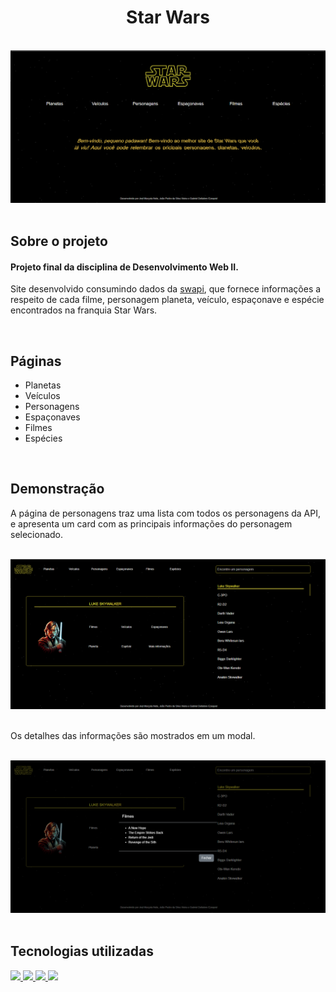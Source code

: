 <h1 align="center">
  Star Wars
</h1>

<br>

<div align="center">
  <img src="assets/readme/home.png" alt="Início da página" width="686">
</div>

<br>

## **Sobre o projeto**

#### Projeto final da disciplina de Desenvolvimento Web II.

Site desenvolvido consumindo dados da <a href="https://swapi.dev/documentation">swapi</a>, que fornece informações a respeito de cada filme, personagem planeta, veículo, espaçonave e espécie encontrados na franquia Star Wars.

<br>

## **Páginas**

- Planetas
- Veículos
- Personagens
- Espaçonaves
- Filmes
- Espécies

<br>

## **Demonstração**

A página de personagens traz uma lista com todos os personagens da API, e apresenta um card com as principais informações do personagem selecionado.

<br>

<div align="center">
  <img src="assets/readme/personagens.png" alt="Página de personagens" width="686">
</div>

<br>

Os detalhes das informações são mostrados em um modal.

<br>

<div align="center">
  <img src="assets/readme/personagensModal.png" alt="Página de personagens" width="686">
</div>

<br>

## **Tecnologias utilizadas**

<div>
<a href="https://developer.mozilla.org/pt-BR/docs/Web/HTML">
  <img src="https://skillicons.dev/icons?i=html"/>
</a>
<a href="https://developer.mozilla.org/pt-BR/docs/Web/CSS">
  <img src="https://skillicons.dev/icons?i=css"/>
</a>
<a href="https://developer.mozilla.org/pt-BR/docs/Web/javascript">
  <img src="https://skillicons.dev/icons?i=javascript"/>
</a>
<a href="https://getbootstrap.com/">
  <img src="https://skillicons.dev/icons?i=bootstrap"/>
</a>
</div>
